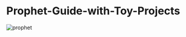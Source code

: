 # Prophet-Guide-with-Toy-Projects

![prophet](https://user-images.githubusercontent.com/86042628/138335026-9284693f-2fac-480f-8550-c1788b6fa407.png)
